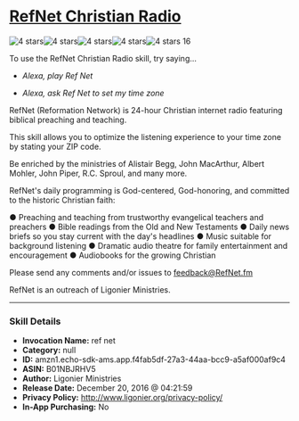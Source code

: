 # [RefNet Christian Radio](http://alexa.amazon.com/#skills/amzn1.echo-sdk-ams.app.f4fab5df-27a3-44aa-bcc9-a5af000af9c4)
![4 stars](../../images/ic_star_black_18dp_1x.png)![4 stars](../../images/ic_star_black_18dp_1x.png)![4 stars](../../images/ic_star_black_18dp_1x.png)![4 stars](../../images/ic_star_black_18dp_1x.png)![4 stars](../../images/ic_star_border_black_18dp_1x.png) 16

To use the RefNet Christian Radio skill, try saying...

* *Alexa, play Ref Net*

* *Alexa, ask Ref Net to set my time zone*

RefNet (Reformation Network) is 24-hour Christian internet radio featuring biblical preaching and teaching.

This skill allows you to optimize the listening experience to your time zone by stating your ZIP code.

Be enriched by the ministries of Alistair Begg, John MacArthur, Albert Mohler, John Piper, R.C. Sproul, and many more.

RefNet's daily programming is God-centered, God-honoring, and committed to the historic Christian faith:

● Preaching and teaching from trustworthy evangelical teachers and preachers
● Bible readings from the Old and New Testaments
● Daily news briefs so you stay current with the day's headlines
● Music suitable for background listening
● Dramatic audio theatre for family entertainment and encouragement
● Audiobooks for the growing Christian

Please send any comments and/or issues to feedback@RefNet.fm

RefNet is an outreach of Ligonier Ministries.

***

### Skill Details

* **Invocation Name:** ref net
* **Category:** null
* **ID:** amzn1.echo-sdk-ams.app.f4fab5df-27a3-44aa-bcc9-a5af000af9c4
* **ASIN:** B01NBJRHV5
* **Author:** Ligonier Ministries
* **Release Date:** December 20, 2016 @ 04:21:59
* **Privacy Policy:** http://www.ligonier.org/privacy-policy/
* **In-App Purchasing:** No
